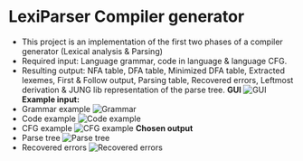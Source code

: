 # LexiParser Compiler generator
- This project is an implementation of the first two phases of a compiler generator (Lexical analysis &amp; Parsing)
- Required input: Language grammar, code in language & language CFG.
- Resulting output: NFA table, DFA table, Minimized DFA table, Extracted lexemes, First & Follow output, Parsing table, Recovered errors, Leftmost derivation & JUNG lib representation of the parse tree.
**GUI**
![GUI](https://user-images.githubusercontent.com/56052684/90150772-4a4ae580-dd86-11ea-9144-8ed982296554.PNG)
**Example input:**
- Grammar example
![Grammar](https://user-images.githubusercontent.com/56052684/90150642-2be4ea00-dd86-11ea-9700-795ccf7e970e.PNG)
- Code example
![Code example](https://user-images.githubusercontent.com/56052684/90150667-32736180-dd86-11ea-91f0-0c161cacd614.PNG)
- CFG example
![CFG example](https://user-images.githubusercontent.com/56052684/90150717-3d2df680-dd86-11ea-8a70-5c1077c23345.PNG)
**Chosen output**
- Parse tree
![Parse tree](https://user-images.githubusercontent.com/56052684/90150856-5e8ee280-dd86-11ea-9ca3-9ebff1133db8.PNG)
- Recovered errors
![Recovered errors](https://user-images.githubusercontent.com/56052684/90150892-69e20e00-dd86-11ea-8630-39346fb066ca.PNG)
